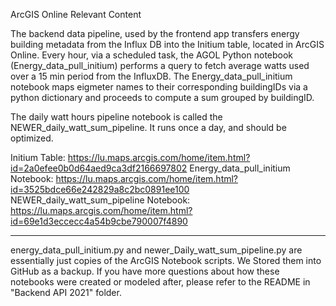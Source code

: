 ArcGIS Online Relevant Content 

The backend data pipeline, used by the frontend app transfers energy building metadata from the Influx DB into the Initium table, located in ArcGIS Online. Every hour, via a scheduled task, the AGOL Python notebook (Energy_data_pull_initium) performs a query to fetch average watts used over a 15 min period from the InfluxDB. The Energy_data_pull_initium notebook maps eigmeter names to their corresponding buildingIDs via a python dictionary and proceeds to compute a sum grouped by buildingID. 

The daily watt hours pipeline notebook is called the NEWER_daily_watt_sum_pipeline. It runs once a day, and should be optimized. 

Initium Table: https://lu.maps.arcgis.com/home/item.html?id=2a0efee0b0d64aed9ca3df2166697802
Energy_data_pull_initium Notebook:
https://lu.maps.arcgis.com/home/item.html?id=3525bdce66e242829a8c2bc0891ee100
NEWER_daily_watt_sum_pipeline Notebook:
https://lu.maps.arcgis.com/home/item.html?id=69e1d3eccecc4a54b9cbe790007f4890

-------------------------------------------------------------------------------------------------------------------------------
energy_data_pull_initium.py and newer_Daily_watt_sum_pipeline.py are essentially just copies of the ArcGIS Notebook scripts. We Stored them into GitHub as a backup. If you have more questions about how these notebooks were created or modeled after, please refer to the README in "Backend API 2021" folder. 


